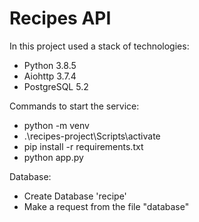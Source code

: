 # Recipes API

In this project used a stack of technologies:
- Python 3.8.5
- Aiohttp 3.7.4
- PostgreSQL 5.2

Сommands to start the service:
- python -m venv
- .\recipes-project\Scripts\activate
- pip install -r requirements.txt
- python app.py

Database:
- Create Database 'recipe'
- Make a request from the file "database"



